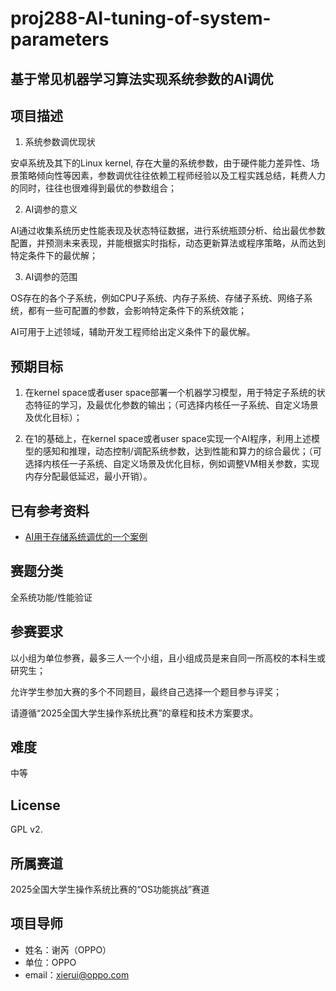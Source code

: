 # proj288-AI-tuning-of-system-parameters
## 基于常见机器学习算法实现系统参数的AI调优



## 项目描述

1. 系统参数调优现状

安卓系统及其下的Linux kernel, 存在大量的系统参数，由于硬件能力差异性、场景策略倾向性等因素，参数调优往往依赖工程师经验以及工程实践总结，耗费人力的同时，往往也很难得到最优的参数组合；

2. AI调参的意义

AI通过收集系统历史性能表现及状态特征数据，进行系统瓶颈分析、给出最优参数配置，并预测未来表现，并能根据实时指标，动态更新算法或程序策略，从而达到特定条件下的最优解；

3. AI调参的范围

OS存在的各个子系统，例如CPU子系统、内存子系统、存储子系统、网络子系统，都有一些可配置的参数，会影响特定条件下的系统效能；

AI可用于上述领域，辅助开发工程师给出定义条件下的最优解。



## 预期目标

1. 在kernel space或者user space部署一个机器学习模型，用于特定子系统的状态特征的学习，及最优化参数的输出；（可选择内核任一子系统、自定义场景及优化目标）；

2. 在1的基础上，在kernel space或者user space实现一个AI程序，利用上述模型的感知和推理，动态控制/调配系统参数，达到性能和算力的综合最优；（可选择内核任一子系统、自定义场景及优化目标，例如调整VM相关参数，实现内存分配最低延迟，最小开销）。



## 已有参考资料

- [AI用于存储系统调优的一个案例](https://arxiv.org/pdf/2111.11554.pdf)



## 赛题分类

全系统功能/性能验证



## 参赛要求

以小组为单位参赛，最多三人一个小组，且小组成员是来自同一所高校的本科生或研究生；

允许学生参加大赛的多个不同题目，最终自己选择一个题目参与评奖；

请遵循“2025全国大学生操作系统比赛”的章程和技术方案要求。



## 难度

中等



## License

GPL v2.



## 所属赛道

2025全国大学生操作系统比赛的“OS功能挑战”赛道

## 项目导师

- 姓名：谢芮（OPPO）
- 单位：OPPO
- email：[xierui@oppo.com](mailto:xierui@oppo.com)
